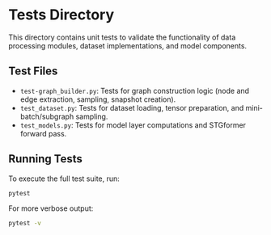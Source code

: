  # Tests Directory

 This directory contains unit tests to validate the functionality of data processing modules, dataset implementations, and model components.

 ## Test Files

 - `test-graph_builder.py`: Tests for graph construction logic (node and edge extraction, sampling, snapshot creation).
 - `test_dataset.py`: Tests for dataset loading, tensor preparation, and mini-batch/subgraph sampling.
 - `test_models.py`: Tests for model layer computations and STGformer forward pass.

 ## Running Tests

 To execute the full test suite, run:
 ```bash
 pytest
 ```

 For more verbose output:
 ```bash
 pytest -v
 ```